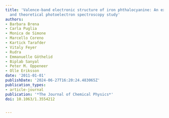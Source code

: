 ```yaml
---
title: 'Valence-band electronic structure of iron phthalocyanine: An experimental
  and theoretical photoelectron spectroscopy study'
authors:
- Barbara Brena
- Carla Puglia
- Monica de Simone
- Marcello Coreno
- Kartick Tarafder
- Vitaly Feyer
- Rudra
- Emmanuelle Göthelid
- Biplab Sanyal
- Peter M. Oppeneer
- Olle Eriksson
date: '2011-01-01'
publishDate: '2024-06-27T16:20:24.483065Z'
publication_types:
- article-journal
publication: '*The Journal of Chemical Physics*'
doi: 10.1063/1.3554212


---
```

